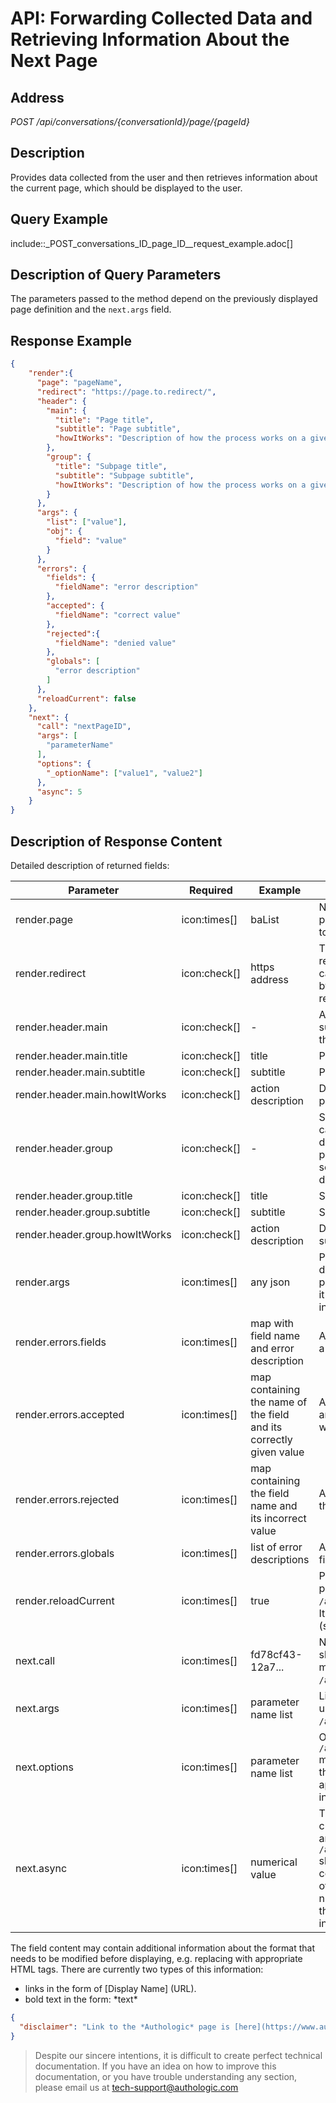 # API: Forwarding Collected Data and Retrieving Information About the Next Page

## Address
*POST /api/conversations/{conversationId}/page/{pageId}*

## Description
Provides data collected from the user and then retrieves information about the current page, which should be displayed to the user.

## Query Example
include::_POST_conversations_ID_page_ID__request_example.adoc[]

## Description of Query Parameters 
The parameters passed to the method depend on the previously displayed page definition and the `next.args` field.

## Response Example

<!--
title: "Format of the response for advanced UI"
-->
```json
{
    "render":{
      "page": "pageName",
      "redirect": "https://page.to.redirect/",
      "header": {
        "main": {
          "title": "Page title",
          "subtitle": "Page subtitle",
          "howItWorks": "Description of how the process works on a given page"
        },
        "group": {
          "title": "Subpage title",
          "subtitle": "Subpage subtitle",
          "howItWorks": "Description of how the process works on a given subpage"
        }
      },
      "args": {
        "list": ["value"],
        "obj": {
          "field": "value"
        }
      },
      "errors": {
        "fields": {
          "fieldName": "error description"
        },
        "accepted": {
          "fieldName": "correct value"
        },
        "rejected":{
          "fieldName": "denied value"
        },
        "globals": [
          "error description"
        ]
      },
      "reloadCurrent": false
    },
    "next": {
      "call": "nextPageID",
      "args": [
        "parameterName"
      ],
      "options": {
        "_optionName": ["value1", "value2"]
      },
      "async": 5
    }
}
```

## Description of Response Content

Detailed description of returned fields:

| Parameter | Required | Example | Description |
| --------- | -------- | ------- | ----------- |
| render.page | icon:times[] | baList | Name of the page that should be shown. If it is not present, it means that the user should be redirected to the page specified in `render.redirect`. |
| render.redirect | icon:check[] | https address | The address of the page to which the user should be redirected in order to continue the process. In this case, subsequent pages, if needed, will be generated by Authologic. If `render.page` is not present, redirection is mandatory. |
| render.header.main | icon:check[] | - | A section that defines page descriptions, i.e. the title, subtitle and description of how the process works on the page |
| render.header.main.title | icon:check[] | title | Page title |
| render.header.main.subtitle | icon:check[] | subtitle | Page subtitle |
| render.header.main.howItWorks | icon:check[] | action description | Description of how the process works on a given page |
| render.header.group | icon:check[] | - | Section defining subpage descriptions. A subpage can be defined, for example, when we have grouped data to present, where an additional sub-selection is possible for the selected element. An example of a section defining a subpage can be seen in the description of strategy [public:bn](../strategies/public-bn.md) |
| render.header.group.title | icon:check[] | title | Subpage title |
| render.header.group.subtitle | icon:check[] | subtitle | Subpage subtitle |
| render.header.group.howItWorks | icon:check[] | action description | Description of how the process works on a given subpage |
| render.args | icon:times[] | any json | Parameters necessary to display a given page, depending on a specific page. For example, for a page with a list of banks to choose from by the user, it will be a structure containing, among other things, information about available banks. |
| render.errors.fields | icon:times[] | map with field name and error description | A map specifying incorrectly entered form fields and a description of the associated error. |
| render.errors.accepted | icon:times[] | map containing the name of the field and its correctly given value | A map that specifies correctly entered form fields and the value of this field. For example, for a page with validation errors, but the values are also correct. |
| render.errors.rejected | icon:times[] | map containing the field name and its incorrect value | A map specifying incorrectly entered form fields and the value of this field. |
| render.errors.globals | icon:times[] | list of error descriptions | A list containing errors not related to specific form fields. |
| render.reloadCurrent | icon:times[] | true | Parameter informing that information about the next page should be obtained by calling the method `GET /api/conversations/{conversationId}/page/current`. It is used when the page is updated asynchronously (see `async` below). |
| next.call | icon:times[] | fd78cf43-12a7... | Name of the page to which the user information should be submitted. Information is sent via the method `POST /api/conversations/{conversationId}/page/{pageId}`. |
| next.args | icon:times[] | parameter name list | List of parameters that should be collected from the user and sent via the method `POST /api/conversations/{conversationId}/page/{pageId}`. |
| next.options | icon:times[] | parameter name list | Optional parameters that can be sent via the `POST /api/conversations/{conversationId}/page/{pageId}`  method instead of the required parameters defined in the `next.args` list. A detailed description and application of the optional parameters can be found in the description of the definition of specific pages. |
| next.async | icon:times[] | numerical value | The occurrence of this parameter informs that the current page should remain displayed for the user, and at the same time the method `POST /api/conversations/{conversationId}/page/{pageId}` should be called periodically with the page identifier contained in `next.call`. This option is used in all kinds of expectations for the end of the process. The numeric value of the `next.async` parameter specifies the minimum time in seconds between each invocation of the method. |

The field content may contain additional information about the format that needs to be modified before displaying, e.g. 
replacing with appropriate HTML tags. There are currently two types of this information:
- links in the form of [Display Name] (URL).
- bold text in the form: \*text*

<!--
title: "Example of text with formatting"
-->
```json
{
  "disclaimer": "Link to the *Authologic* page is [here](https://www.authologic.com)"
}
```

<!-- theme: info -->
>
> Despite our sincere intentions, it is difficult to create perfect technical documentation.
> If you have an idea on how to improve this documentation, or you have trouble understanding any section,
> please email us at tech-support@authologic.com

